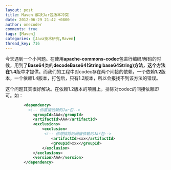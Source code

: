 ```yaml
---
layout: post
title: Maven 解决Jar包版本冲突
date: 2012-06-29 21:42 +0800
author: onecoder
comments: true
tags: [Maven]
categories: [Java技术研究,Maven]
thread_key: 716
---
```

今天遇到一个小问题。在使用**apache-commons-codec**包进行编码/解码的时候，用到了**Base64**类的**decodeBase64(String base64String)**方法，这个方法在**1.4**版中才提供。而我们的工程中对codec存在两个间接的依赖，一个依赖**1.2**版本，一个依赖1.4版本，打包后，只有1.2版本，所以会报找不到该方法的错误。

这个问题其实很好解决。在依赖1.2版本的项目上，排除对codec的间接依赖即可。如：

```xml
		<dependency>
          <!-- 你直接依赖的Jar包-->
			<groupId>AAA</groupId>
			<artifactId>AAA</artifactId>
			<exclusions>
				<exclusion>
                 <!-- 你想排除的间接依赖的Jar包-->
					<artifactId>xxx</artifactId>
					<groupId>xxx</groupId>
				</exclusion>
			</exclusions>
			<version>AAA</version>
		</dependency>
```
